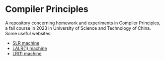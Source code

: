 # Compiler Principles
A repository concerning homework and experiments in Compiler Principles, a fall course in 2023 in University of Science and Technology of China.
Some useful websites:
- [SLR machine](https://jsmachines.sourceforge.net/machines/slr.html)
- [LALR(1) machine](https://jsmachines.sourceforge.net/machines/lalr1.html)
- [LR(1) machine](https://jsmachines.sourceforge.net/machines/lr1.html)

